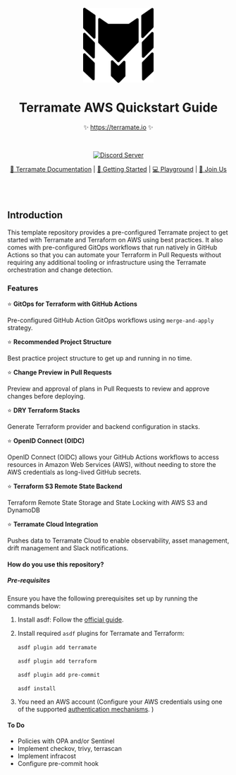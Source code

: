 <p align="center">
  <picture width="160px" align="center">
      <source media="(prefers-color-scheme: dark)" srcset="https://raw.githubusercontent.com/terramate-io/brand/5a799813d429116741243b9b06a9f034a3991bf3/darkmode/stamp.svg">
      <img alt="Terramate" src="https://raw.githubusercontent.com/terramate-io/brand/5a799813d429116741243b9b06a9f034a3991bf3/whitemode/stamp.svg" width="160px" align="center">
    </picture>
  <h1 align="center">Terramate AWS Quickstart Guide</h1>
  <p align="center">
    ✨ <a href="https://terramate.io/docs/cli">https://terramate.io</a> ✨
    <br/>
  </p>
</p>
<br/>

<p align="center">
  <a href="https://terramate.io/discord" rel="nofollow"><img src="https://img.shields.io/discord/1088753599951151154?label=Discord&logo=discord&logoColor=white" alt="Discord Server"></a>
</p>
<p align="center">
  <a href="https://terramate.io/docs">📖 Terramate Documentation</a> | <a href="https://terramate.io/docs/cli/getting-started">🚀 Getting Started</a> | <a href="https://play.terramate.io">💻 Playground</a> | <a href="https://jobs.ashbyhq.com/terramate" title="Terramate Job Board">🙌 Join Us</a>
</p>

<br>
<br>

## Introduction

This template repository provides a pre-configured Terramate project to get started with Terramate and Terraform on AWS
using best practices. It also comes with pre-configured GitOps workflows that run natively in GitHub Actions so that you
can automate your Terraform in Pull Requests without requiring any additional tooling or infrastructure using the
Terramate orchestration and change detection.

### Features

⭐️ **GitOps for Terraform with GitHub Actions**

Pre-configured GitHub Action GitOps workflows using `merge-and-apply` strategy.

⭐️ **Recommended Project Structure**

Best practice project structure to get up and running in no time.

⭐️ **Change Preview in Pull Requests**

Preview and approval of plans in Pull Requests to review and approve changes before deploying.

⭐️ **DRY Terraform Stacks**

Generate Terraform provider and backend configuration in stacks.

⭐️ **OpenID Connect (OIDC)**

OpenID Connect (OIDC) allows your GitHub Actions workflows to access resources in Amazon Web Services (AWS), without needing to store the AWS credentials as long-lived GitHub secrets.

⭐️ **Terraform S3 Remote State Backend**

Terraform Remote State Storage and State Locking with AWS S3 and DynamoDB

⭐️ **Terramate Cloud Integration**

Pushes data to Terramate Cloud to enable observability, asset management, drift management and Slack notifications.

#### How do you use this repository?

##### Pre-requisites

Ensure you have the following prerequisites set up by running the commands below:

1. Install asdf: Follow the [official guide](https://asdf-vm.com/guide/getting-started.html).

2. Install required `asdf` plugins for Terramate and Terraform:
   
   `asdf plugin add terramate`

   `asdf plugin add terraform`

   `asdf plugin add pre-commit`

   `asdf install`
   

3. You need an AWS account (Configure your AWS credentials using one of the supported [authentication mechanisms](https://registry.terraform.io/providers/hashicorp/aws/latest/docs#authentication).
)

#### To Do

- Policies with OPA and/or Sentinel
- Implement checkov, trivy, terrascan
- Implement infracost
- Configure pre-commit hook
